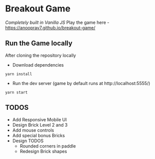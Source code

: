 # Breakout Game
*Completely built in Vanilla JS*
Play the game here - https://anooprav7.github.io/breakout-game/

## Run the Game locally
After cloning the repository locally
- Download dependencies
```
yarn install
```
- Run the dev server (game by default runs at http://localhost:5555/)
```   
yarn start
```

## TODOS
* Add Responsive Mobile UI
* Design Brick Level 2 and 3
* Add mouse controls
* Add special bonus Bricks
* Design TODOS
  * Rounded corners in paddle
  * Redesign Brick shapes
